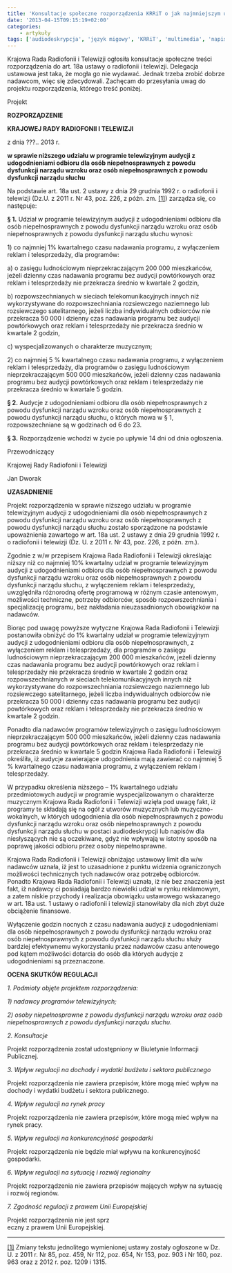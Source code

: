 ```yaml
---
title: 'Konsultacje społeczne rozporządzenia KRRiT o jak najmniejszym udziale audiodeskrypcji, napisów i języka migowego'
date: '2013-04-15T09:15:19+02:00'
categories:
    - artykuły
tags: ['audiodeskrypcja', 'język migowy', 'KRRiT', 'multimedia', 'napisy', 'prawo', 'telewizja']
---
```


Krajowa Rada Radiofonii i Telewizji ogłosiła konsultacje społeczne treści rozporządzenia do art. 18a ustawy o radiofonii i telewizji. Delegacja ustawowa jest taka, że mogła go nie wydawać. Jednak trzeba zrobić dobrze nadawcom, więc się zdecydowali. Zachęcam do przesyłania uwag do projektu rozporządzenia, którego treść poniżej.

Projekt

**ROZPORZĄDZENIE**

**KRAJOWEJ RADY RADIOFONII I TELEWIZJI**

z dnia ???.. 2013 r.

**w sprawie niższego udziału w programie telewizyjnym audycji z udogodnieniami odbioru dla osób niepełnosprawnych z powodu dysfunkcji narządu wzroku oraz osób niepełnosprawnych z powodu dysfunkcji narządu słuchu**

Na podstawie art. 18a ust. 2 ustawy z dnia 29 grudnia 1992 r. o radiofonii i telewizji (Dz.U. z 2011 r. Nr 43, poz. 226, z późn. zm. [\[1\]](/Users/Jacek/Downloads/#_ftn1_3440)) zarządza się, co następuje:

**§ 1.** Udział w programie telewizyjnym audycji z udogodnieniami odbioru dla osób niepełnosprawnych z powodu dysfunkcji narządu wzroku oraz osób niepełnosprawnych z powodu dysfunkcji narządu słuchu wynosi:

1\) co najmniej 1% kwartalnego czasu nadawania programu, z wyłączeniem reklam i telesprzedaży, dla programów:

a) o zasięgu ludnościowym nieprzekraczającym 200 000 mieszkańców, jeżeli dzienny czas nadawania programu bez audycji powtórkowych oraz reklam i telesprzedaży nie przekracza średnio w kwartale 2 godzin,

b) rozpowszechnianych w sieciach telekomunikacyjnych innych niż wykorzystywane do rozpowszechniania rozsiewczego naziemnego lub rozsiewczego satelitarnego, jeżeli liczba indywidualnych odbiorców nie przekracza 50 000 i dzienny czas nadawania programu bez audycji powtórkowych oraz reklam i telesprzedaży nie przekracza średnio w kwartale 2 godzin,

c) wyspecjalizowanych o charakterze muzycznym;

2\) co najmniej 5 % kwartalnego czasu nadawania programu, z wyłączeniem reklam i telesprzedaży, dla programów o zasięgu ludnościowym nieprzekraczającym 500 000 mieszkańców, jeżeli dzienny czas nadawania programu bez audycji powtórkowych oraz reklam i telesprzedaży nie przekracza średnio w kwartale 5 godzin.

**§ 2.** Audycje z udogodnieniami odbioru dla osób niepełnosprawnych z powodu dysfunkcji narządu wzroku oraz osób niepełnosprawnych z powodu dysfunkcji narządu słuchu, o których mowa w § 1, rozpowszechniane są w godzinach od 6 do 23.

**§ 3.** Rozporządzenie wchodzi w życie po upływie 14 dni od dnia ogłoszenia.

Przewodniczący

Krajowej Rady Radiofonii i Telewizji

Jan Dworak

**UZASADNIENIE**

Projekt rozporządzenia w sprawie niższego udziału w programie telewizyjnym audycji z udogodnieniami dla osób niepełnosprawnych z powodu dysfunkcji narządu wzroku oraz osób niepełnosprawnych z powodu dysfunkcji narządu słuchu zostało sporządzone na podstawie upoważnienia zawartego w art. 18a ust. 2 ustawy z dnia 29 grudnia 1992 r. o radiofonii i telewizji (Dz. U. z 2011 r. Nr 43, poz. 226, z późn. zm.).

Zgodnie z w/w przepisem Krajowa Rada Radiofonii i Telewizji określając niższy niż co najmniej 10% kwartalny udział w programie telewizyjnym audycji z udogodnieniami odbioru dla osób niepełnosprawnych z powodu dysfunkcji narządu wzroku oraz osób niepełnosprawnych z powodu dysfunkcji narządu słuchu, z wyłączeniem reklam i telesprzedaży, uwzględniła różnorodną ofertę programową w różnym czasie antenowym, możliwości techniczne, potrzeby odbiorców, sposób rozpowszechniania i specjalizację programu, bez nakładania nieuzasadnionych obowiązków na nadawców.

Biorąc pod uwagę powyższe wytyczne Krajowa Rada Radiofonii i Telewizji postanowiła obniżyć do 1% kwartalny udział w programie telewizyjnym audycji z udogodnieniami odbioru dla osób niepełnosprawnych, z wyłączeniem reklam i telesprzedaży, dla programów o zasięgu ludnościowym nieprzekraczającym 200 000 mieszkańców, jeżeli dzienny czas nadawania programu bez audycji powtórkowych oraz reklam i telesprzedaży nie przekracza średnio w kwartale 2 godzin oraz rozpowszechnianych w sieciach telekomunikacyjnych innych niż wykorzystywane do rozpowszechniania rozsiewczego naziemnego lub rozsiewczego satelitarnego, jeżeli liczba indywidualnych odbiorców nie przekracza 50 000 i dzienny czas nadawania programu bez audycji powtórkowych oraz reklam i telesprzedaży nie przekracza średnio w kwartale 2 godzin.

Ponadto dla nadawców programów telewizyjnych o zasięgu ludnościowym nieprzekraczającym 500 000 mieszkańców, jeżeli dzienny czas nadawania programu bez audycji powtórkowych oraz reklam i telesprzedaży nie przekracza średnio w kwartale 5 godzin Krajowa Rada Radiofonii i Telewizji określiła, iż audycje zawierające udogodnienia mają zawierać co najmniej 5 % kwartalnego czasu nadawania programu, z wyłączeniem reklam i telesprzedaży.

W przypadku określenia niższego – 1% kwartalnego udziału przedmiotowych audycji w programie wyspecjalizowanym o charakterze muzycznym Krajowa Rada Radiofonii i Telewizji wzięła pod uwagę fakt, iż programy te składają się na ogół z utworów muzycznych lub muzyczno-wokalnych, w których udogodnienia dla osób niepełnosprawnych z powodu dysfunkcji narządu wzroku oraz osób niepełnosprawnych z powodu dysfunkcji narządu słuchu w postaci audiodeskrypcji lub napisów dla niesłyszących nie są oczekiwane, gdyż nie wpływają w istotny sposób na poprawę jakości odbioru przez osoby niepełnosprawne.

Krajowa Rada Radiofonii i Telewizji obniżając ustawowy limit dla w/w nadawców uznała, iż jest to uzasadnione z punktu widzenia ograniczonych możliwości technicznych tych nadawców oraz potrzebę odbiorców. Ponadto Krajowa Rada Radiofonii i Telewizji uznała, iż nie bez znaczenia jest fakt, iż nadawcy ci posiadają bardzo niewielki udział w rynku reklamowym, a zatem niskie przychody i realizacja obowiązku ustawowego wskazanego w art. 18a ust. 1 ustawy o radiofonii i telewizji stanowiłaby dla nich zbyt duże obciążenie finansowe.

Wyłączenie godzin nocnych z czasu nadawania audycji z udogodnieniami dla osób niepełnosprawnych z powodu dysfunkcji narządu wzroku oraz osób niepełnosprawnych z powodu dysfunkcji narządu słuchu służy bardziej efektywnemu wykorzystaniu przez nadawców czasu antenowego pod kątem możliwości dotarcia do osób dla których audycje z udogodnieniami są przeznaczone.

**OCENA SKUTKÓW REGULACJI**

*1. Podmioty objęte projektem rozporządzenia:*

*1) nadawcy programów telewizyjnych;*

*2) osoby niepełnosprawne z powodu dysfunkcji narządu wzroku oraz osób niepełnosprawnych z powodu dysfunkcji narządu słuchu.*

*2. Konsultacje*

Projekt rozporządzenia został udostępniony w Biuletynie Informacji Publicznej.

*3. Wpływ regulacji na dochody i wydatki budżetu i sektora publicznego*

Projekt rozporządzenia nie zawiera przepisów, które mogą mieć wpływ na dochody i wydatki budżetu i sektora publicznego.

*4. Wpływ regulacji na rynek pracy*

Projekt rozporządzenia nie zawiera przepisów, które mogą mieć wpływ na rynek pracy.

*5. Wpływ regulacji na konkurencyjność gospodarki*

Projekt rozporządzenia nie będzie miał wpływu na konkurencyjność gospodarki.

*6. Wpływ regulacji na sytuację i rozwój regionalny*

Projekt rozporządzenia nie zawiera przepisów mających wpływ na sytuację i rozwój regionów.

*7. Zgodność regulacji z prawem Unii Europejskiej*

Projekt rozporządzenia nie jest sprz  
eczny z prawem Unii Europejskiej.

- - - - - -

[\[1\]](/Users/Jacek/Downloads/#_ftnref1_3440) Zmiany tekstu jednolitego wymienionej ustawy zostały ogłoszone w Dz. U. z 2011 r. Nr 85, poz. 459, Nr 112, poz. 654, Nr 153, poz. 903 i Nr 160, poz. 963 oraz z 2012 r. poz. 1209 i 1315.
